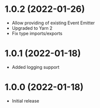 # 1.0.2 (2022-01-26)

- Allow providing of existing Event Emitter
- Upgraded to Yarn 2
- Fix type imports/exports

# 1.0.1 (2022-01-18)

- Added logging support

# 1.0.0 (2022-01-18)

- Initial release
